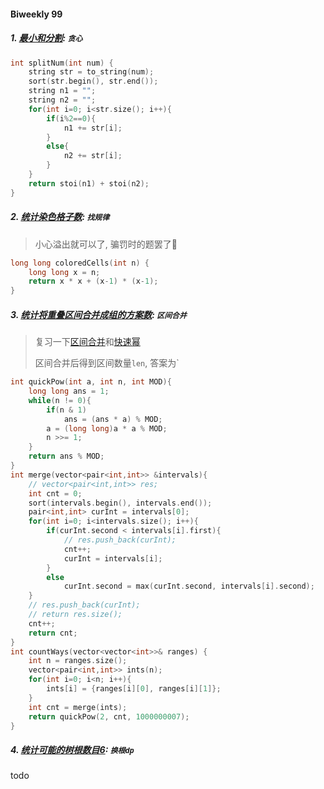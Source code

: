 #### Biweekly 99

##### 1. [最小和分割](https://leetcode.cn/problems/split-with-minimum-sum/): `贪心`

```CPP
int splitNum(int num) {
    string str = to_string(num);
    sort(str.begin(), str.end());
    string n1 = "";
    string n2 = "";
    for(int i=0; i<str.size(); i++){
        if(i%2==0){
            n1 += str[i];
        }
        else{
            n2 += str[i];
        }
    }
    return stoi(n1) + stoi(n2);
}
```


##### 2. [统计染色格子数](https://leetcode.cn/problems/count-total-number-of-colored-cells/): `找规律`

> 小心溢出就可以了, 骗罚时的题罢了🤡

```CPP
long long coloredCells(int n) {
    long long x = n;
    return x * x + (x-1) * (x-1);
}
```


##### 3. [统计将重叠区间合并成组的方案数](https://leetcode.cn/problems/count-ways-to-group-overlapping-ranges/): `区间合并`

> 复习一下[区间合并](/markdown/%E4%B8%93%E9%A2%98%20-%20%E5%8C%BA%E9%97%B4.md)和[快速幂](/acwing/Section%204/Acwing%20-%20%E5%BF%AB%E9%80%9F%E5%B9%82.md)
>
> 区间合并后得到区间数量`len`, 答案为`

```CPP
int quickPow(int a, int n, int MOD){
    long long ans = 1;
    while(n != 0){
        if(n & 1)
            ans = (ans * a) % MOD;
        a = (long long)a * a % MOD;
        n >>= 1;
    }
    return ans % MOD;
}
int merge(vector<pair<int,int>> &intervals){
    // vector<pair<int,int>> res;
    int cnt = 0;
    sort(intervals.begin(), intervals.end());
    pair<int,int> curInt = intervals[0];
    for(int i=0; i<intervals.size(); i++){
        if(curInt.second < intervals[i].first){
            // res.push_back(curInt);
            cnt++;
            curInt = intervals[i];
        }
        else
            curInt.second = max(curInt.second, intervals[i].second);
    }
    // res.push_back(curInt);
    // return res.size();
    cnt++;
    return cnt;
}
int countWays(vector<vector<int>>& ranges) {
    int n = ranges.size();
    vector<pair<int,int>> ints(n);
    for(int i=0; i<n; i++){
        ints[i] = {ranges[i][0], ranges[i][1]};
    }
    int cnt = merge(ints);
    return quickPow(2, cnt, 1000000007);
}
```


##### 4. [统计可能的树根数目6](https://leetcode.cn/problems/count-number-of-possible-root-nodes/): `换根dp`

todo